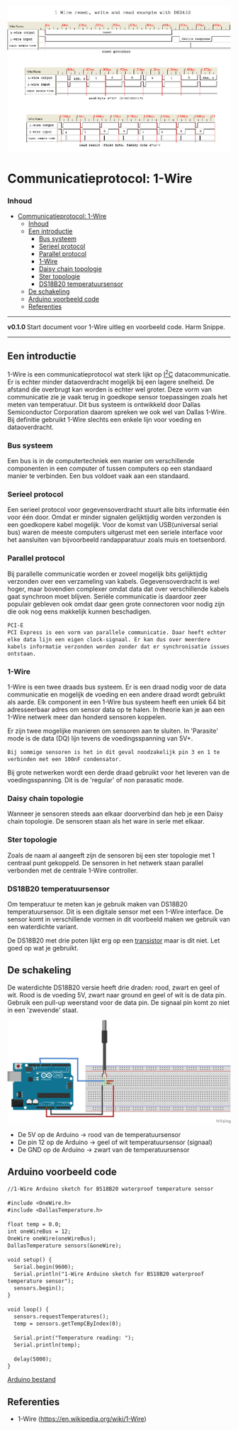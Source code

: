 ![logo](img/1-Wire-Protocol.png) [](logo-id)

# Communicatieprotocol: 1-Wire[](title-id)

### Inhoud[](toc-id)

- [Communicatieprotocol: 1-Wire](#communicatieprotocol-1-wire)
    - [Inhoud](#inhoud)
  - [Een introductie](#een-introductie)
    - [Bus systeem](#bus-systeem)
    - [Serieel protocol](#serieel-protocol)
    - [Parallel protocol](#parallel-protocol)
    - [1-Wire](#1-wire)
    - [Daisy chain topologie](#daisy-chain-topologie)
    - [Ster topologie](#ster-topologie)
    - [DS18B20 temperatuursensor](#ds18b20-temperatuursensor)
  - [De schakeling](#de-schakeling)
  - [Arduino voorbeeld code](#arduino-voorbeeld-code)
  - [Referenties](#referenties)

---

**v0.1.0 [](version-id)** Start document voor 1-Wire uitleg en voorbeeld code. Harm Snippe[](author-id).

---

## Een introductie

1-Wire is een communicatieprotocol wat sterk lijkt op [I<sup>2</sup>C](../I2C/README.md) datacommunicatie. Er is echter minder dataoverdracht mogelijk bij een lagere snelheid. De afstand die overbrugt kan worden is echter wel groter. Deze vorm van communicatie zie je vaak terug in goedkope sensor toepassingen zoals het meten van temperatuur. Dit bus systeem is ontwikkeld door Dallas Semiconductor Corporation daarom spreken we ook wel van Dallas 1-Wire. Bij definitie gebruikt 1-Wire slechts een enkele lijn voor voeding en dataoverdracht.

### Bus systeem
Een bus is in de computertechniek een manier om verschillende componenten in een computer of tussen computers op een standaard manier te verbinden. Een bus voldoet vaak aan een standaard.

### Serieel protocol
Een serieel protocol voor gegevensoverdracht stuurt alle bits informatie één voor één door. Omdat er minder signalen gelijktijdig worden verzonden is een goedkopere kabel mogelijk. Voor de komst van USB(universal serial bus) waren de meeste computers uitgerust met een seriele interface voor het aansluiten van bijvoorbeeld randapparatuur zoals muis en toetsenbord.

### Parallel protocol
Bij parallelle communicatie worden er zoveel mogelijk bits gelijktijdig verzonden over een verzameling van kabels. Gegevensoverdracht is wel hoger, maar bovendien complexer omdat data dat over verschillende kabels gaat synchroon moet blijven. Seriële communicatie is daardoor zeer populair gebleven ook omdat daar geen grote connectoren voor nodig zijn die ook nog eens makkelijk kunnen beschadigen.

    PCI-E
    PCI Express is een vorm van parallele communicatie. Daar heeft echter elke data lijn een eigen clock-signaal. Er kan dus over meerdere kabels informatie verzonden worden zonder dat er synchronisatie issues ontstaan.

### 1-Wire
1-Wire is een twee draads bus systeem. Er is een draad nodig voor de data communicatie en mogelijk de voeding en een andere draad wordt gebruikt als aarde. Elk component in een 1-Wire bus systeem heeft een uniek 64 bit adresseerbaar adres om sensor data op te halen. In theorie kan je aan een 1-Wire netwerk meer dan honderd sensoren koppelen.

Er zijn twee mogelijke manieren om sensoren aan te sluiten. In 'Parasite' mode is de data (DQ) lijn tevens de voedingsspanning van 5V+.

    Bij sommige sensoren is het in dit geval noodzakelijk pin 3 en 1 te verbinden met een 100nF condensator.

Bij grote netwerken wordt een derde draad gebruikt voor het leveren van de voedingsspanning. Dit is de 'regular' of non parasatic mode.

### Daisy chain topologie
Wanneer je sensoren steeds aan elkaar doorverbind dan heb je een Daisy chain topologie. De sensoren staan als het ware in serie met elkaar.

### Ster topologie
Zoals de naam al aangeeft zijn de sensoren bij een ster topologie met 1 centraal punt gekoppeld. De sensoren in het netwerk staan parallel verbonden met de centrale 1-Wire controller.
 
### DS18B20 temperatuursensor
Om temperatuur te meten kan je gebruik maken van DS18B20 temperatuursensor. Dit is een digitale sensor met een 1-Wire interface. De sensor komt in verschillende vormen in dit voorbeeld maken we gebruik van een waterdichte variant.

 De DS18B20 met drie poten lijkt erg op een [transistor](../elektronische-componenten/transistor/README.md) maar is dit niet. Let goed op wat je gebruikt.


## De schakeling
De waterdichte DS18B20 versie heeft drie draden: rood, zwart en geel of wit. Rood is de voeding 5V, zwart naar ground en geel of wit is de data pin. Gebruik een pull-up weerstand voor de data pin. De signaal pin komt zo niet in een 'zwevende' staat. 

![img url](../1-wire/files/Arduino_DS18B20_probe_bb.png?raw=true "Schakeling voor de DS18B20")


- De 5V op de Arduino -> rood van de temperatuursensor
- De pin 12 op de Arduino -> geel of wit temperatuursensor (signaal)
- De GND op de Arduino -> zwart van de temperatuursensor

## Arduino voorbeeld code

```arduino
//1-Wire Arduino sketch for BS18B20 waterproof temperature sensor

#include <OneWire.h>
#include <DallasTemperature.h>

float temp = 0.0;
int oneWireBus = 12;
OneWire oneWire(oneWireBus);
DallasTemperature sensors(&oneWire);

void setup() {
  Serial.begin(9600);
  Serial.println("1-Wire Arduino sketch for BS18B20 waterproof temperature sensor");
  sensors.begin();
}

void loop() {
  sensors.requestTemperatures();
  temp = sensors.getTempCByIndex(0);

  Serial.print("Temperature reading: ");
  Serial.println(temp);

  delay(5000);
}
```
[Arduino bestand](../1-wire/files/Arduino_DS18B20_probe/Arduino_DS18B20_probe.ino) 

## Referenties

- 1-Wire (<https://en.wikipedia.org/wiki/1-Wire>)